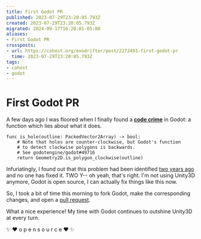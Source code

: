 ```yaml
---
title: First Godot PR
published: 2023-07-29T23:20:05.793Z
created: 2023-07-29T23:20:05.793Z
migrated: 2024-09-17T16:28:01-05:00
aliases:
- First Godot PR
crossposts:
- url: https://cohost.org/exodrifter/post/2272491-first-godot-pr
  time: 2023-07-29T23:20:05.793Z
tags:
- cohost
- godot
---
```


# First Godot PR

A few days ago I was floored when I finally found a **[code crime](../notes/godot-crimes.md)** in Godot: a function which lies about what it does.

```gdscript
func is_hole(outline: PackedVector2Array) -> bool:
	# Note that holes are counter-clockwise, but Godot's function
	# to detect clockwise polygons is backwards.
	# See godotengine/godot#49716
	return Geometry2D.is_polygon_clockwise(outline)
```

Infuriatingly, I found out that this problem had been identified [two years ago](https://github.com/godotengine/godot/issues/49716) and no one has fixed it. TWO Y-- oh yeah, that's right. I'm not using Unity3D anymore, Godot is open source, I can actually fix things like this now.

So, I took a bit of time this morning to fork Godot, make the corresponding changes, and open a [pull request](https://github.com/godotengine/godot/pull/80035).

What a nice experience! My time with Godot continues to outshine Unity3D at every turn.

✨ ❤️ o p e n   s o u r c e ❤️ ✨
